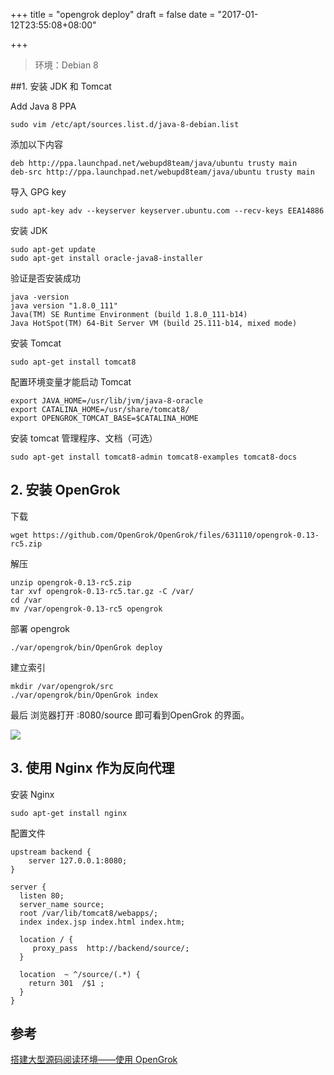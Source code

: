 +++
title = "opengrok deploy"
draft = false
date = "2017-01-12T23:55:08+08:00"

+++

> 环境：Debian 8

##1. 安装 JDK 和 Tomcat

Add Java 8 PPA
```
sudo vim /etc/apt/sources.list.d/java-8-debian.list
```
添加以下内容
```
deb http://ppa.launchpad.net/webupd8team/java/ubuntu trusty main
deb-src http://ppa.launchpad.net/webupd8team/java/ubuntu trusty main
```
导入 GPG key
```
sudo apt-key adv --keyserver keyserver.ubuntu.com --recv-keys EEA14886
```
安装 JDK
```
sudo apt-get update
sudo apt-get install oracle-java8-installer
```
验证是否安装成功
```
java -version
java version "1.8.0_111"
Java(TM) SE Runtime Environment (build 1.8.0_111-b14)
Java HotSpot(TM) 64-Bit Server VM (build 25.111-b14, mixed mode)
```
安装 Tomcat
```
sudo apt-get install tomcat8
```
配置环境变量才能启动 Tomcat
```
export JAVA_HOME=/usr/lib/jvm/java-8-oracle
export CATALINA_HOME=/usr/share/tomcat8/
export OPENGROK_TOMCAT_BASE=$CATALINA_HOME
```
安装 tomcat 管理程序、文档（可选）
```
sudo apt-get install tomcat8-admin tomcat8-examples tomcat8-docs
```
## 2. 安装 OpenGrok

下载
```
wget https://github.com/OpenGrok/OpenGrok/files/631110/opengrok-0.13-rc5.zip
```
解压
```
unzip opengrok-0.13-rc5.zip
tar xvf opengrok-0.13-rc5.tar.gz -C /var/
cd /var
mv /var/opengrok-0.13-rc5 opengrok
```
部署 opengrok
```
./var/opengrok/bin/OpenGrok deploy
```
建立索引
```
mkdir /var/opengrok/src
./var/opengrok/bin/OpenGrok index
```

最后 浏览器打开 <host>:8080/source 即可看到OpenGrok 的界面。

![](http://upload-images.jianshu.io/upload_images/11626-93a3a3294beed8d9.png?imageMogr2/auto-orient/strip%7CimageView2/2/w/1240)

## 3. 使用 Nginx 作为反向代理

安装 Nginx
```
sudo apt-get install nginx
```
配置文件
```
upstream backend {
    server 127.0.0.1:8080;
}

server {
  listen 80;
  server_name source;
  root /var/lib/tomcat8/webapps/;
  index index.jsp index.html index.htm;

  location / {
     proxy_pass  http://backend/source/;
  }

  location  ~ ^/source/(.*) {
    return 301  /$1 ;
  }
}
```

## 参考
[搭建大型源码阅读环境——使用 OpenGrok](http://mazhuang.org/2016/12/14/rtfsc-with-opengrok/)
